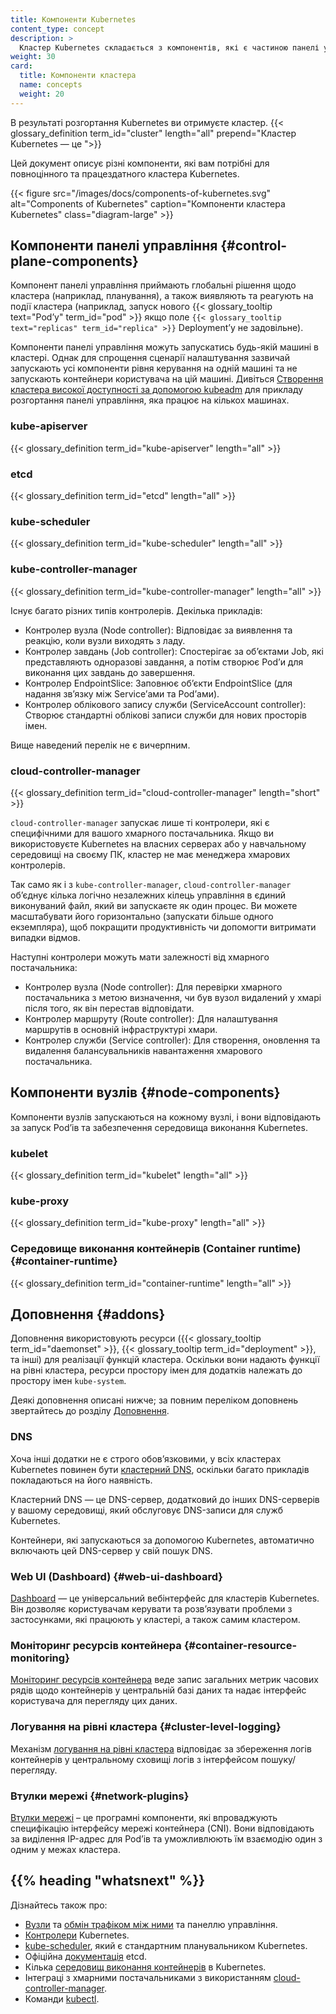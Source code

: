 ```yaml
---
title: Компоненти Kubernetes
content_type: concept
description: >
  Кластер Kubernetes складається з компонентів, які є частиною панелі управління та набору машин, які називаються вузлами.
weight: 30
card: 
  title: Компоненти кластера
  name: concepts
  weight: 20
---
```


<!-- overview -->

В результаті розгортання Kubernetes ви отримуєте кластер.
{{< glossary_definition term_id="cluster" length="all" prepend="Кластер Kubernetes — це ">}}

Цей документ описує різні компоненти, які вам потрібні для повноцінного та працездатного кластера Kubernetes.

{{< figure src="/images/docs/components-of-kubernetes.svg" alt="Components of Kubernetes" caption="Компоненти кластера Kubernetes" class="diagram-large" >}}

<!-- body -->

## Компоненти панелі управління {#control-plane-components}

Компонент панелі управління приймають глобальні рішення щодо кластера (наприклад, планування), а також виявляють та реагують на події кластера (наприклад, запуск нового {{< glossary_tooltip text="Podʼу" term_id="pod" >}} якщо поле `{{< glossary_tooltip text="replicas" term_id="replica" >}}` Deploymentʼу не задовільне).

Компоненти панелі управління можуть запускатись будь-якій машині в кластері. Однак для спрощення сценарії налаштування зазвичай запускають усі компоненти рівня керування на одній машині та не запускають контейнери користувача на цій машині. Дивіться [Створення кластера високої доступності за допомогою kubeadm](/docs/setup/production-environment/tools/kubeadm/high-availability/) для прикладу розгортання панелі управління, яка працює на кількох машинах.

### kube-apiserver

{{< glossary_definition term_id="kube-apiserver" length="all" >}}

### etcd

{{< glossary_definition term_id="etcd" length="all" >}}

### kube-scheduler

{{< glossary_definition term_id="kube-scheduler" length="all" >}}

### kube-controller-manager

{{< glossary_definition term_id="kube-controller-manager" length="all" >}}

Існує багато різних типів контролерів. Декілька прикладів:

* Контролер вузла (Node controller): Відповідає за виявлення та реакцію, коли вузли виходять з ладу.
* Контролер завдань (Job controller): Спостерігає за обʼєктами Job, які представляють одноразові завдання, а потім створює
    Podʼи для виконання цих завдань до завершення.
* Контролер EndpointSlice: Заповнює обʼєкти EndpointSlice (для надання звʼязку між Serviceʼами та Podʼами).
* Контролер облікового запису служби (ServiceAccount controller): Створює стандартні облікові записи служби для нових просторів імен.

Вище наведений перелік не є вичерпним.

### cloud-controller-manager

{{< glossary_definition term_id="cloud-controller-manager" length="short" >}}

`cloud-controller-manager` запускає лише ті контролери, які є специфічними для вашого хмарного постачальника. Якщо ви використовуєте Kubernetes на власних серверах або у навчальному середовищі на своєму ПК, кластер не має менеджера хмарових контролерів.

Так само як і з `kube-controller-manager`, `cloud-controller-manager` обʼєднує кілька логічно незалежних кілець управління в єдиний виконуваний файл, який ви запускаєте як один процес. Ви можете масштабувати його горизонтально (запускати більше одного екземпляра), щоб покращити продуктивність чи допомогти витримати випадки відмов.

Наступні контролери можуть мати залежності від хмарного постачальника:

* Контролер вузла (Node controller): Для перевірки хмарного постачальника з метою визначення, чи був вузол видалений у хмарі після того, як він перестав відповідати.
* Контролер маршруту (Route controller): Для налаштування маршрутів в основній інфраструктурі хмари.
* Контролер служби (Service controller): Для створення, оновлення та видалення балансувальників навантаження хмарового постачальника.

## Компоненти вузлів {#node-components}

Компоненти вузлів запускаються на кожному вузлі, і вони відповідають за запуск Podʼів та забезпечення середовища виконання Kubernetes.

### kubelet

{{< glossary_definition term_id="kubelet" length="all" >}}

### kube-proxy

{{< glossary_definition term_id="kube-proxy" length="all" >}}

### Середовище виконання контейнерів (Container runtime) {#container-runtime}

{{< glossary_definition term_id="container-runtime" length="all" >}}

## Доповнення {#addons}

Доповнення використовують ресурси ({{< glossary_tooltip term_id="daemonset" >}}, {{< glossary_tooltip term_id="deployment" >}}, та інші) для реалізації функцій кластера. Оскільки вони надають функції на рівні кластера, ресурси простору імен для додатків належать до простору імен `kube-system`.

Деякі доповнення описані нижче; за повним переліком доповнень звертайтесь до розділу [Доповнення](/docs/concepts/cluster-administration/addons/).

### DNS

Хоча інші додатки не є строго обовʼязковими, у всіх кластерах Kubernetes повинен бути [кластерний DNS](/docs/concepts/services-networking/dns-pod-service/), оскільки багато прикладів покладаються на його наявність.

Кластерний DNS — це DNS-сервер, додатковий до інших DNS-серверів у вашому середовищі, який обслуговує DNS-записи для служб Kubernetes.

Контейнери, які запускаються за допомогою Kubernetes, автоматично включають цей DNS-сервер у свій пошук DNS.

### Web UI (Dashboard) {#web-ui-dashboard}

[Dashboard](/docs/tasks/access-application-cluster/web-ui-dashboard/) — це універсальний вебінтерфейс для кластерів Kubernetes. Він дозволяє користувачам керувати та розвʼязувати проблеми з застосунками, які працюють у кластері, а також самим кластером.

### Моніторинг ресурсів контейнера {#container-resource-monitoring}

[Моніторинг ресурсів контейнера](/docs/tasks/debug/debug-cluster/resource-usage-monitoring/) веде запис загальних метрик часових рядів
щодо контейнерів у центральній базі даних та надає інтерфейс користувача для перегляду цих даних.

### Логування на рівні кластера {#cluster-level-logging}

Механізм [логування на рівні кластера](/docs/concepts/cluster-administration/logging/) відповідає за збереження логів контейнерів у центральному сховищі логів з інтерфейсом пошуку/перегляду.

### Втулки мережі {#network-plugins}

[Втулки мережі](/docs/concepts/extend-kubernetes/compute-storage-net/network-plugins) – це програмні компоненти, які впроваджують специфікацію інтерфейсу мережі контейнера (CNI). Вони відповідають за виділення IP-адрес для Podʼів та уможливлюють їм взаємодію один з одним у межах кластера.

## {{% heading "whatsnext" %}}

Дізнайтесь також про:

* [Вузли](/docs/concepts/architecture/nodes/) та [обмін трафіком між ними](/docs/concepts/architecture/control-plane-node-communication/) та панеллю управління.
* [Контролери](/docs/concepts/architecture/controller/) Kubernetes.
* [kube-scheduler](/docs/concepts/scheduling-eviction/kube-scheduler/), який є стандартним планувальником Kubernetes.
* Офіційна [документація](https://etcd.io/docs/) etcd.
* Кілька [середовищ виконання контейнерів](/docs/setup/production-environment/container-runtimes/) в Kubernetes.
* Інтеграці з хмарними постачальниками з використанням [cloud-controller-manager](/docs/concepts/architecture/cloud-controller/).
* Команди [kubectl](/docs/reference/generated/kubectl/kubectl-commands).
